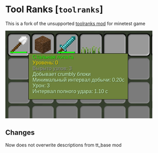 # Tool Ranks [`toolranks`]

This is a fork of the unsupported [toolranks mod](https://github.com/lisacvuk/minetest-toolranks) for minetest game

![Preview](./screenshot.png)

## Changes

Now does not overwrite descriptions from tt_base mod

